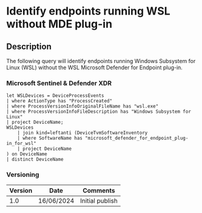 # Identify endpoints running WSL without MDE plug-in

## Description

The following query will identify endpoints running Windows Subsystem for Linux (WSL) without the WSL Microsoft Defender for Endpoint plug-in.

### Microsoft Sentinel & Defender XDR
```
let WSLDevices = DeviceProcessEvents
| where ActionType has "ProcessCreated"
| where ProcessVersionInfoOriginalFileName has "wsl.exe"
| where ProcessVersionInfoFileDescription has "Windows Subsystem for Linux"
| project DeviceName;
WSLDevices
    | join kind=leftanti (DeviceTvmSoftwareInventory
    | where SoftwareName has "microsoft_defender_for_endpoint_plug-in_for_wsl"
    | project DeviceName
) on DeviceName
| distinct DeviceName
```

### Versioning
| Version       | Date          | Comments                               |
| ------------- |---------------| ---------------------------------------|
| 1.0           | 16/06/2024    | Initial publish                        |
